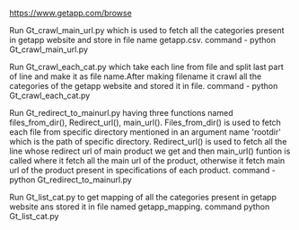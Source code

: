https://www.getapp.com/browse

Run Gt_crawl_main_url.py which is used to fetch all the categories present in getapp website and store in file name getapp.csv.
command - python Gt_crawl_main_url.py 

Run Gt_crawl_each_cat.py which take each line from file and split last part of line and make it as file name.After making filename it crawl all the categories of the getapp website and stored it in file.
command - python Gt_crawl_each_cat.py 

Run Gt_redirect_to_mainurl.py having three functions
named files_from_dir(), Redirect_url(), main_url().
Files_from_dir() is used to fetch each file from specific directory mentioned in an argument name 'rootdir' which is the path of specific directory.
Redirect_url() is used to fetch all the line whose redirect url of main product we get and then main_url() funtion is called where it fetch all the main url of the product, otherwise it fetch main url of the product present in specifications of each product.
command  - python Gt_redirect_to_mainurl.py 

Run Gt_list_cat.py to get mapping of all the categories present in getapp website ans stored it in file named getapp_mapping.
command python Gt_list_cat.py

